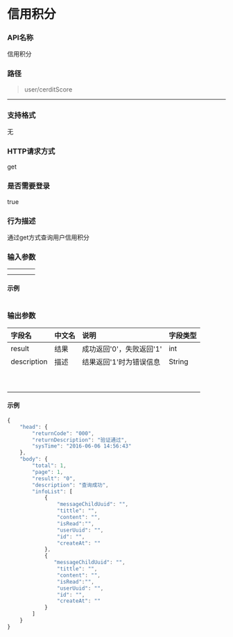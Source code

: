 # 信用积分

### **API名称**

信用积分

### **路径**

> user/cerditScore

---

### **支持格式**

无

### **HTTP请求方式**

get

### **是否需要登录**

true

### **行为描述**

通过get方式查询用户信用积分

### **输入参数**

|  |  |  |  |
| :--- | :--- | :--- | :--- |
|  |  |  |  |
|  |  |  |  |

#### **示例**

```javascript

```

### **输出参数**

| 字段名 | 中文名 | 说明 | 字段类型 |
| :--- | :--- | :--- | :--- |
| result | 结果 | 成功返回'0'，失败返回'1' | int |
| description | 描述 | 结果返回'1'时为错误信息 | String |
|  |  |  |  |
|  |  |  |  |
|  |  |  |  |
|  |  |  |  |
|  |  |  |  |
|  |  |  |  |
|  |  |  |  |
|  |  |  |  |
|  |  |  |  |

#### **示例**

```javascript
{
    "head": {
        "returnCode": "000",
        "returnDescription": "验证通过",
        "sysTime": "2016-06-06 14:56:43"
    },
    "body": {
        "total": 1,
        "page": 1,
        "result": "0",
        "description": "查询成功",
        "infoList": [
            {
                "messageChildUuid": "",
                "tittle": "",
                "content": "",
                "isRead":"",
                "userUuid": "",
                "id": "",
                "createAt": ""
            },
            {
               "messageChildUuid": "",
                "tittle": "",
                "content": "",
                "isRead":"",
                "userUuid": "",
                "id": "",
                "createAt": ""
            }
        ]
    }
}
```



